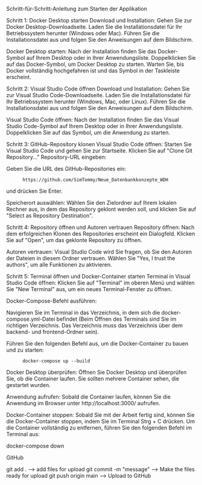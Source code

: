 Schritt-für-Schritt-Anleitung zum Starten der Applikation

Schritt 1: Docker Desktop starten
Download und Installation:
Gehen Sie zur Docker Desktop-Downloadseite.
Laden Sie die Installationsdatei für Ihr Betriebssystem herunter (Windows oder Mac).
Führen Sie die Installationsdatei aus und folgen Sie den Anweisungen auf dem Bildschirm.

Docker Desktop starten:
Nach der Installation finden Sie das Docker-Symbol auf Ihrem Desktop oder in Ihrer Anwendungsliste.
Doppelklicken Sie auf das Docker-Symbol, um Docker Desktop zu starten.
Warten Sie, bis Docker vollständig hochgefahren ist und das Symbol in der Taskleiste erscheint.

Schritt 2: Visual Studio Code öffnen
Download und Installation:
Gehen Sie zur Visual Studio Code-Downloadseite.
Laden Sie die Installationsdatei für Ihr Betriebssystem herunter (Windows, Mac, oder Linux).
Führen Sie die Installationsdatei aus und folgen Sie den Anweisungen auf dem Bildschirm.

Visual Studio Code öffnen:
Nach der Installation finden Sie das Visual Studio Code-Symbol auf Ihrem Desktop oder in Ihrer Anwendungsliste.
Doppelklicken Sie auf das Symbol, um die Anwendung zu starten.

Schritt 3: GitHub-Repository klonen
Visual Studio Code öffnen:
Starten Sie Visual Studio Code und gehen Sie zur Startseite.
Klicken Sie auf "Clone Git Repository..."
Repository-URL eingeben:

Geben Sie die URL des GitHub-Repositories ein: 

          https://github.com/SimTommy/Neue_Datenbankkonzepte_WDH 

und drücken Sie Enter.

Speicherort auswählen:
Wählen Sie den Zielordner auf Ihrem lokalen Rechner aus, in dem das Repository geklont werden soll, und klicken Sie auf "Select as Repository Destination".

Schritt 4: Repository öffnen und Autoren vertrauen
Repository öffnen:
Nach dem erfolgreichen Klonen des Repositories erscheint ein Dialogfeld. Klicken Sie auf "Open", um das geklonte Repository zu öffnen.

Autoren vertrauen:
Visual Studio Code wird Sie fragen, ob Sie den Autoren der Dateien in diesem Ordner vertrauen. Wählen Sie "Yes, I trust the authors", um alle Funktionen zu aktivieren.

Schritt 5: Terminal öffnen und Docker-Container starten
Terminal in Visual Studio Code öffnen:
Klicken Sie auf "Terminal" im oberen Menü und wählen Sie "New Terminal" aus, um ein neues Terminal-Fenster zu öffnen.

Docker-Compose-Befehl ausführen:

Navigieren Sie im Terminal in das Verzeichnis, in dem sich die docker-compose.yml-Datei befindet (Beim Öffnen des Terminals sind Sie im richtigen Verzeichnis. Das Verzeichnis muss das Verzeichnis über dem backend- und frontend-Ordner sein).

Führen Sie den folgenden Befehl aus, um die Docker-Container zu bauen und zu starten:

          docker-compose up --build

Docker Desktop überprüfen:
Öffnen Sie Docker Desktop und überprüfen Sie, ob die Container laufen. Sie sollten mehrere Container sehen, die gestartet wurden.

Anwendung aufrufen:
Sobald die Container laufen, können Sie die Anwendung im Browser unter http://localhost:3000/ aufrufen.

Docker-Container stoppen:
Sobald Sie mit der Arbeit fertig sind, können Sie die Docker-Container stoppen, indem Sie im Terminal Strg + C drücken.
Um die Container vollständig zu entfernen, führen Sie den folgenden Befehl im Terminal aus:

docker-compose down



GitHub

git add . --> add files for upload
git commit -m "message" --> Make the files ready for upload
git push origin main --> Upload to GitHub
